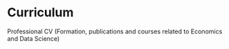 # Curriculum
Professional CV (Formation, publications and courses related to Economics and Data Science)
